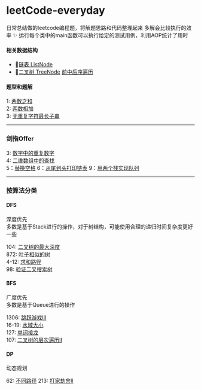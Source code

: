 # leetCode-everyday
日常总结做的leetcode编程题，将解题思路和代码整理起来 多解会比较执行的效率
:sparkles:
运行每个类中的main函数可以执行给定的测试用例，利用AOP统计了用时

#### 相关数据结构
- :small_blue_diamond:[链表 ListNode](src/main/java/leetcode/structure/ListNode.java)  
- :small_orange_diamond:[二叉树 TreeNode](src/main/java/leetcode/structure/TreeNode.java)  [前中后序遍历](src/main/java/leetcode/structure/binaryTree)

#### 题型和题解  

1: [两数之和](src/main/java/leetcode/TwoSum1.java)  
2: [两数相加](src/main/java/leetcode/AddTwoNumber2.java)  
3: [无重复字符最长子串](src/main/java/leetcode/lengthOfLongestSubString3.java)  

---

### 剑指Offer
3: [数字中的重复数字](src/main/java/faceoffer/FindRepeatNumber3.java)  
4: [二维数组中的查找](src/main/java/faceoffer/FindNumberIn2DArray4.java)  
5：[替换空格](src/main/java/faceoffer/ReplaceSpace5.java)
6：[从尾到头打印链表](src/main/java/faceoffer/ReversePrint6.java)
9：[用两个栈实现队列](src/main/java/faceoffer/CQueue9.java)

---

### 按算法分类
#### DFS
深度优先  
多数是基于Stack进行的操作，对于树结构，可能使用合理的递归时间复杂度更好一些

104: [二叉树的最大深度](src/main/java/leetcode/dfs/MaximumDepthOfBinaryTree104.java)  
872: [叶子相似的树](src/main/java/leetcode/dfs/LeafSimilarTrees872.java)  
4-12: [求和路径](src/main/java/leetcode/dfs/PathsWithSumLcci04A12.java)  
98: [验证二叉搜索树](src/main/java/leetcode/dfs/ValidateBinarySearchTree98.java)  


#### BFS
广度优先  
多数是基于Queue进行的操作

1306: [跳跃游戏III](src/main/java/leetcode/bfs/JumpGameIII1306.java)  
16-19: [水域大小](src/main/java/leetcode/bfs/pondSizesLcc16A19.java)  
127: [单词接龙](src/main/java/leetcode/bfs/WordLadder127.java)  
107: [二叉树的层次遍历II](src/main/java/leetcode/bfs/BinaryTreeLevelOrderTraversalII107.java)  

#### DP
动态规划

62: [不同路径](src/main/java/leetcode/dp/HouseRobberII213.java)
213: [打家劫舍II](src/main/java/leetcode/dp/HouseRobberII213.java)